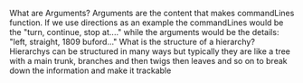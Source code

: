 What are Arguments?
Arguments are the content that makes commandLines function. If we use directions as an example the commandLines would be the "turn, continue, stop at...." while the arguments would be the details: "left, straight, 1809 buford..."
What is the structure of a hierarchy?
Hierarchys can be structured in many ways but typically they are like a tree with a main trunk, branches and then twigs then leaves and so on to break down the information and make it trackable
